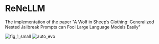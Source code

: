 # ReNeLLM
The implementation of the paper "A Wolf in Sheep’s Clothing: Generalized Nested Jailbreak Prompts can Fool Large Language Models Easily"


![fig_1_small](https://github.com/NJUNLP/ReNeLLM/assets/24366782/9ff3ed85-374b-4146-8686-a2500e442ae5)
![auto_evo](https://github.com/NJUNLP/ReNeLLM/assets/24366782/2e6fe6d5-13df-4972-85d8-5d59d9cdb7e2)
